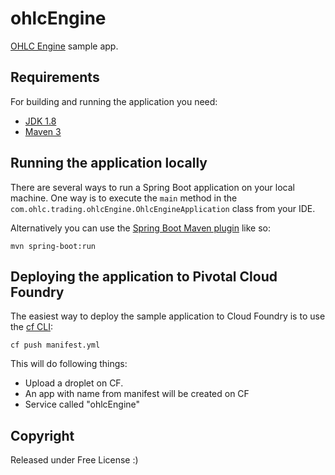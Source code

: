 # ohlcEngine


[OHLC Engine](https://github.com/devenparab/ohlcEngine) sample app.

## Requirements

For building and running the application you need:

- [JDK 1.8](http://www.oracle.com/technetwork/java/javase/downloads/jdk8-downloads-2133151.html)
- [Maven 3](https://maven.apache.org)

## Running the application locally

There are several ways to run a Spring Boot application on your local machine. One way is to execute the `main` method in the `com.ohlc.trading.ohlcEngine.OhlcEngineApplication` class from your IDE.

Alternatively you can use the [Spring Boot Maven plugin](https://docs.spring.io/spring-boot/docs/current/reference/html/build-tool-plugins-maven-plugin.html) like so:

```shell
mvn spring-boot:run
```

## Deploying the application to Pivotal Cloud Foundry

The easiest way to deploy the sample application to Cloud Foundry is to use the [cf CLI](https://github.com/cloudfoundry/cli):

```shell
cf push manifest.yml 
```

This will do following things:

* Upload a droplet on CF.
* An app with name from manifest will be created on CF
* Service called "ohlcEngine"



## Copyright

Released under Free License :)